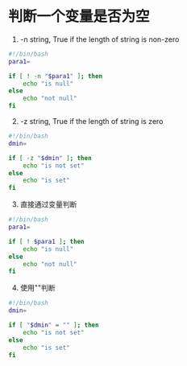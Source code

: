 # 判断一个变量是否为空

1. -n string, True if the length of string is non-zero

```sh
#!/bin/bash
para1=

if [ ! -n "$para1" ]; then
    echo "is null"
else
    echo "not null"
fi
```

2. -z string, True if the length of string is zero

```sh
#!/bin/bash
dmin=

if [ -z "$dmin" ]; then
    echo "is not set"
else
    echo "is set"
fi
```

3. 直接通过变量判断

```sh
#!/bin/bash
para1=

if [ ! $para1 ]; then
    echo "is null"
else
    echo "not null"
fi
```


4. 使用""判断

```sh
#!/bin/bash
dmin=

if [ "$dmin" = "" ]; then
    echo "is not set"
else
    echo "is set"
fi
```

